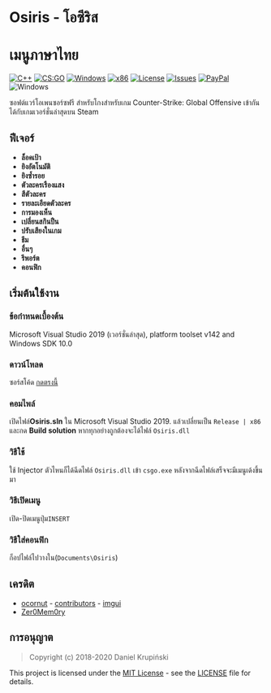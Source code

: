 # Osiris - โอซีริส
# เมนูภาษาไทย
[![C++](https://img.shields.io/badge/language-C%2B%2B-%23f34b7d.svg?style=plastic)](https://en.wikipedia.org/wiki/C%2B%2B) 
[![CS:GO](https://img.shields.io/badge/game-CS%3AGO-yellow.svg?style=plastic)](https://store.steampowered.com/app/730/CounterStrike_Global_Offensive/) 
[![Windows](https://img.shields.io/badge/platform-Windows-0078d7.svg?style=plastic)](https://en.wikipedia.org/wiki/Microsoft_Windows) 
[![x86](https://img.shields.io/badge/arch-x86-red.svg?style=plastic)](https://en.wikipedia.org/wiki/X86) 
[![License](https://img.shields.io/github/license/danielkrupinski/Osiris.svg?style=plastic)](LICENSE)
[![Issues](https://img.shields.io/github/issues/danielkrupinski/Osiris.svg?style=plastic)](https://github.com/danielkrupinski/Osiris/issues)
[![PayPal](https://img.shields.io/badge/donate-PayPal-104098.svg?style=plastic&logo=PayPal)](https://paypal.me/DanielK19)
![Windows](https://github.com/danielkrupinski/Osiris/workflows/Windows/badge.svg?branch=master&event=push)

ซอฟต์แวร์โอเพนซอร์ซฟรี สำหรับโกงสำหรับเกม Counter-Strike: Global Offensive เข้ากันได้กับเกมเวอร์ชั่นล่าสุดบน Steam

## ฟีเจอร์
* **ล็อคเป้า**
* **ยิงอัตโนมัติ**
* **ยิงซ้ำรอย**
* **ตัวละครเรืองแสง**
* **สีตัวละคร**
* **รายละเอียดตัวละคร**
* **การมองเห็น**
* **เปลี่ยนสกินปืน**
* **ปรับเสียงในเกม**
* **ธีม**
* **อื่นๆ**
* **รีพอร์ต**
* **คอนฟิก**

## เริ่มต้นใช้งาน

### ข้อกำหนดเบื้องต้น
Microsoft Visual Studio 2019 (เวอร์ชั่นล่าสุด), platform toolset v142 and Windows SDK 10.0

### ดาวน์โหลด
ซอร์สโค้ด [กดตรงนี้](https://codeload.github.com/TqzDev/Osiris/zip/master)

### คอมไพล์
เปิดไฟล์**Osiris.sln** ใน Microsoft Visual Studio 2019.
แล้วเปลี่ยนเป็น `Release | x86` และกด **Build solution**
หากทุกอย่างถูกต้องจะได้ไฟล์ `Osiris.dll`

### วิธีใช้
ใช้ Injector ตัวไหนก็ได้ฉีดไฟล์ `Osiris.dll` เข้า `csgo.exe`
หลังจากฉีดไฟล์เสร็จจะมีเมนูเด้งขึ้นมา

### วิธีเปิดเมนู
เปิด-ปิดเมนูปุ่ม`INSERT`

### วิธีใส่คอนฟิก
ก็อปไฟล์ไปวางใน(`Documents\Osiris`)


## เครดิต
* [ocornut](https://github.com/ocornut) - [contributors](https://github.com/ocornut/imgui/graphs/contributors) - [imgui](https://github.com/ocornut/imgui)
* [Zer0Mem0ry](https://github.com/Zer0Mem0ry)


## การอนุญาต

> Copyright (c) 2018-2020 Daniel Krupiński

This project is licensed under the [MIT License](https://opensource.org/licenses/mit-license.php) - see the [LICENSE](LICENSE) file for details.
